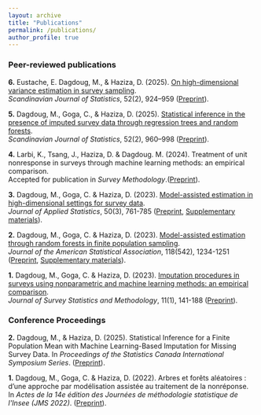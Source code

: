 ```yaml
---
layout: archive
title: "Publications"
permalink: /publications/
author_profile: true
---
```



### Peer-reviewed publications


**6.** Eustache, E. Dagdoug, M., & Haziza, D. (2025). [On high-dimensional variance estimation in survey sampling](https://onlinelibrary.wiley.com/doi/full/10.1111/sjos.12776). <br>
*Scandinavian Journal of Statistics*, 52(2), 924–959 ([Preprint](http://mehdiDagdoug.github.io/files/EustacheDagdougHaziza(2025).pdf)).

**5.**  Dagdoug, M., Goga, C., & Haziza, D. (2025). [Statistical inference in the presence of imputed survey data through regression trees and random forests](https://onlinelibrary.wiley.com/doi/abs/10.1111/sjos.12777). <br>
*Scandinavian Journal of Statistics*, 52(2), 960–998 ([Preprint](http://mehdiDagdoug.github.io/files/DagdougGogaHaziza(2025).pdf)).

**4.** Larbi, K., Tsang, J., Haziza, D. & Dagdoug. M. (2024). Treatment of unit nonresponse in surveys through machine learning methods: an empirical comparison. <br>
Accepted for publication in *Survey Methodology*.([Preprint](http://mehdiDagdoug.github.io/files/LarbiTsangHazizaDagdoug(2024).pdf)).

**3.** Dagdoug, M., Goga, C. & Haziza, D. (2023). [Model-assisted estimation in high-dimensional settings for survey data](https://www.tandfonline.com/doi/abs/10.1080/02664763.2022.2047905). <br>
*Journal of Applied Statistics*, 50(3), 761-785 ([Preprint](http://mehdiDagdoug.github.io/files/HD_DagdougGogaHaziza.pdf), [Supplementary materials](http://mehdiDagdoug.github.io/files/SM_HD_DagdougGogaHaziza.pdf)).

**2.** Dagdoug, M., Goga, C. & Haziza, D. (2023). [Model-assisted estimation through random forests in finite population sampling](https://www.tandfonline.com/doi/abs/10.1080/01621459.2021.1987250?journalCode=uasa20). <br>
*Journal of the American Statistical Association*, 118(542), 1234-1251 ([Preprint](http://mehdiDagdoug.github.io/files/RF_DagdougGogaHaziza.pdf), [Supplementary materials](http://mehdiDagdoug.github.io/files/marfSM.pdf)).

**1.** Dagdoug, M., Goga, C. & Haziza, D. (2023). [Imputation procedures in surveys using nonparametric and machine learning methods: an empirical comparison](https://academic.oup.com/jssam/advance-article-abstract/doi/10.1093/jssam/smab004/6362120). <br>
*Journal of Survey Statistics and Methodology*, 11(1), 141-188 ([Preprint](http://mehdiDagdoug.github.io/files/IMP_DagdougGogaHaziza.pdf)).



### Conference Proceedings

**2.** Dagdoug, M., & Haziza, D. (2025). Statistical Inference for a Finite Population Mean with Machine Learning-Based Imputation for Missing Survey Data. <be>
In *Proceedings of the Statistics Canada International Symposium Series*. ([Preprint](http://mehdiDagdoug.github.io/files/ProceedingsSymposium(25).pdf)).

**1.** Dagdoug, M., Goga, C. & Haziza, D. (2022). Arbres et forêts aléatoires : d’une approche par modélisation assistée au traitement de la nonréponse. <be>
In *Actes de la 14e édition des Journées de méthodologie statistique de l'Insee (JMS 2022)*. ([Preprint](http://mehdiDagdoug.github.io/files/jms2022.pdf)).






